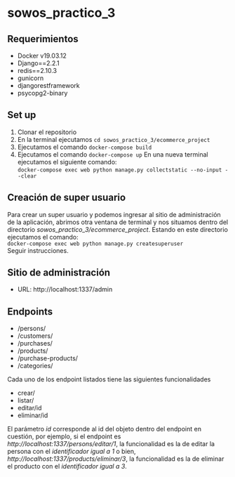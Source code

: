 # sowos_practico_3

## Requerimientos
- Docker v19.03.12
- Django==2.2.1
- redis==2.10.3
- gunicorn
- djangorestframework
- psycopg2-binary

## Set up
1. Clonar el repositorio
2. En la terminal ejecutamos `cd sowos_practico_3/ecommerce_project`
3. Ejecutamos el comando `docker-compose build`
4. Ejecutamos el comando `docker-compose up`
En una nueva terminal ejecutamos el siguiente comando:  
`docker-compose exec web python manage.py collectstatic --no-input --clear`  

## Creación de super usuario
Para crear un super usuario y podemos ingresar al sitio de administración de la aplicación, abrimos otra ventana de terminal y nos situamos dentro del directorio *sowos_practico_3/ecommerce_project*. Estando en este directorio ejecutamos el comando:  
`docker-compose exec web python manage.py createsuperuser`  
Seguir instrucciones.

## Sitio de administración
- URL: http://localhost:1337/admin

## Endpoints
- /persons/
- /customers/
- /purchases/
- /products/
- /purchase-products/
- /categories/

Cada uno de los endpoint listados tiene las siguientes funcionalidades
- crear/
- listar/
- editar/id
- eliminar/id

El parámetro *id* corresponde al id del objeto dentro del endpoint en cuestión, por ejemplo, si el endpoint es *http://localhost:1337/persons/editar/1*, la funcionalidad es la de editar la persona con el *identificador igual a 1* o bien, *http://localhost:1337/products/eliminar/3*, la funcionalidad es la de eliminar el producto con el *identificador igual a 3*.
